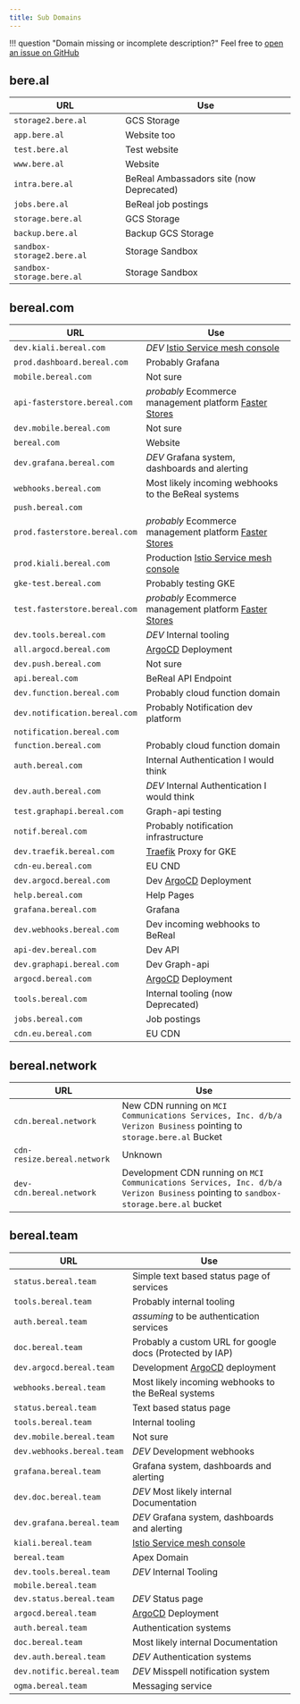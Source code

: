 ```yaml
---
title: Sub Domains
---
```



!!! question "Domain missing or incomplete description?"
    Feel free to [open an issue on GitHub](https://github.com/userbradley/BeReal/issues/new/choose)

## bere.al

| URL                           | Use                                                                                    |
|-------------------------------|----------------------------------------------------------------------------------------|
| `storage2.bere.al`            | GCS Storage                                                                            |
| `app.bere.al`                 | Website too                                                                            |
| `test.bere.al`                | Test website                                                                           |
| `www.bere.al`                 | Website                                                                                |
| `intra.bere.al`               | BeReal Ambassadors site (now Deprecated)                                               |
| `jobs.bere.al`                | BeReal job postings                                                                    |
| `storage.bere.al`             | GCS Storage                                                                            |
| `backup.bere.al`              | Backup GCS Storage                                                                     |
| `sandbox-storage2.bere.al`    | Storage Sandbox                                                                        |
| `sandbox-storage.bere.al`     | Storage Sandbox                                                                        |

## bereal.com

| URL                           | Use                                                                                    |
|-------------------------------|----------------------------------------------------------------------------------------|
| `dev.kiali.bereal.com`        | *DEV* [Istio Service mesh console](https://kiali.io)                                   |
| `prod.dashboard.bereal.com`   | Probably Grafana                                                                       |
| `mobile.bereal.com`           | Not sure                                                                               |
| `api-fasterstore.bereal.com`  | _probably_ Ecommerce management platform [Faster Stores](https://www.fasterstores.com) |
| `dev.mobile.bereal.com`       | Not sure                                                                               |
| `bereal.com`                  | Website                                                                                |
| `dev.grafana.bereal.com`      | *DEV* Grafana system, dashboards and alerting                                          |
| `webhooks.bereal.com`         | Most likely incoming webhooks to the BeReal systems                                    |
| `push.bereal.com`             |                                                                                        |
| `prod.fasterstore.bereal.com` | _probably_ Ecommerce management platform [Faster Stores](https://www.fasterstores.com) |
| `prod.kiali.bereal.com`       | Production [Istio Service mesh console](https://kiali.io)                              |
| `gke-test.bereal.com`         | Probably testing GKE                                                                   |
| `test.fasterstore.bereal.com` | _probably_ Ecommerce management platform [Faster Stores](https://www.fasterstores.com) |
| `dev.tools.bereal.com`        | *DEV* Internal tooling                                                                 |
| `all.argocd.bereal.com`       | [ArgoCD](https://argo-cd.readthedocs.io/en/stable/) Deployment                         |
| `dev.push.bereal.com`         | Not sure                                                                               |
| `api.bereal.com`              | BeReal API Endpoint                                                                    |
| `dev.function.bereal.com`     | Probably cloud function domain                                                         |
| `dev.notification.bereal.com` | Probably Notification dev platform                                                     |
| `notification.bereal.com`     |                                                                                        |
| `function.bereal.com`         | Probably cloud function domain                                                         |
| `auth.bereal.com`             | Internal Authentication I would think                                                  |
| `dev.auth.bereal.com`         | *DEV*                  Internal Authentication I would think                           |
| `test.graphapi.bereal.com`    | Graph-api testing                                                                      |
| `notif.bereal.com`            | Probably notification infrastructure                                                   |
| `dev.traefik.bereal.com`      | [Traefik](https://doc.traefik.io/traefik/) Proxy for GKE                               |
| `cdn-eu.bereal.com`           | EU CND                                                                                 |
| `dev.argocd.bereal.com`       | Dev   [ArgoCD](https://argo-cd.readthedocs.io/en/stable/) Deployment                   |
| `help.bereal.com`             | Help Pages                                                                             |
| `grafana.bereal.com`          | Grafana                                                                                |
| `dev.webhooks.bereal.com`     | Dev incoming webhooks to BeReal                                                        |
| `api-dev.bereal.com`          | Dev API                                                                                |
| `dev.graphapi.bereal.com`     | Dev Graph-api                                                                          |
| `argocd.bereal.com`           | [ArgoCD](https://argo-cd.readthedocs.io/en/stable/) Deployment                         |
| `tools.bereal.com`            | Internal tooling (now Deprecated)                                                      |
| `jobs.bereal.com`             | Job postings                                                                           |
| `cdn.eu.bereal.com`           | EU CDN                                                                                 |

## bereal.network

| URL                           | Use                                                                                                                                |
|-------------------------------|------------------------------------------------------------------------------------------------------------------------------------|
| `cdn.bereal.network`          | New CDN running on `MCI Communications Services, Inc. d/b/a Verizon Business`   pointing to `storage.bere.al` Bucket               |
| `cdn-resize.bereal.network`   | Unknown																															 |
| `dev-cdn.bereal.network`      | Development CDN running on `MCI Communications Services, Inc. d/b/a Verizon Business` pointing to `sandbox-storage.bere.al` bucket |


## bereal.team

| URL                        | Use                                                                        |
|----------------------------|----------------------------------------------------------------------------|
| `status.bereal.team`       | Simple text based status page of services                                  |
| `tools.bereal.team`        | Probably internal tooling                                                  |
| `auth.bereal.team`         | _assuming_ to be authentication services                                   |
| `doc.bereal.team`          | Probably a custom URL for google docs  (Protected by IAP)                  |
| `dev.argocd.bereal.team`   | Development [ArgoCD](https://argo-cd.readthedocs.io/en/stable/) deployment |
| `webhooks.bereal.team`     | Most likely incoming webhooks to the BeReal systems                        |
| `status.bereal.team`       | Text based status page                                                     |
| `tools.bereal.team`        | Internal tooling                                                           |
| `dev.mobile.bereal.team`   | Not sure                                                                   |
| `dev.webhooks.bereal.team` | *DEV* Development webhooks                                                 |
| `grafana.bereal.team`      | Grafana system, dashboards and alerting                                    |
| `dev.doc.bereal.team`      | *DEV* Most likely internal Documentation                                   |
| `dev.grafana.bereal.team`  | *DEV* Grafana system, dashboards and alerting                              |
| `kiali.bereal.team`        | [Istio Service mesh console](https://kiali.io)                             |
| `bereal.team    `          | Apex Domain                                                                |
| `dev.tools.bereal.team`    | *DEV* Internal Tooling                                                     |
| `mobile.bereal.team`       |                                                                            |
| `dev.status.bereal.team`   | *DEV* Status page                                                          |
| `argocd.bereal.team`       | [ArgoCD](https://argo-cd.readthedocs.io/en/stable/) Deployment             |
| `auth.bereal.team`         | Authentication systems                                                     |
| `doc.bereal.team`          | Most likely internal Documentation                                         |
| `dev.auth.bereal.team`     | *DEV* Authentication systems                                               |
| `dev.notific.bereal.team`  | *DEV* Misspell   notification system                                       |
| `ogma.bereal.team`         | Messaging service							                              |